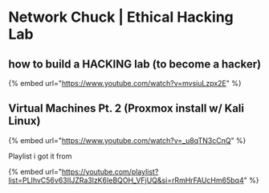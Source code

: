 # Network Chuck | Ethical Hacking Lab

## how to build a HACKING lab (to become a hacker)

{% embed url="https://www.youtube.com/watch?v=mvsiuLzpx2E" %}

## Virtual Machines Pt. 2 (Proxmox install w/ Kali Linux)

{% embed url="https://www.youtube.com/watch?v=_u8qTN3cCnQ" %}

Playlist i got it from

{% embed url="https://youtube.com/playlist?list=PLIhvC56v63IIJZRa3lzK6IeBQOH_VFjUQ&si=rRmHrFAUcHm65bq4" %}
